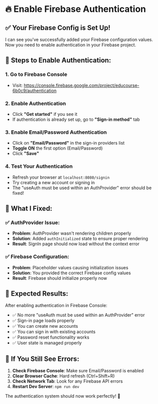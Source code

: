 # 🔥 Enable Firebase Authentication

## ✅ Your Firebase Config is Set Up!
I can see you've successfully added your Firebase configuration values. Now you need to enable authentication in your Firebase project.

## 🚀 Steps to Enable Authentication:

### 1. Go to Firebase Console
- Visit: https://console.firebase.google.com/project/educourse-6b0c9/authentication

### 2. Enable Authentication
- Click **"Get started"** if you see it
- If authentication is already set up, go to **"Sign-in method"** tab

### 3. Enable Email/Password Authentication
- Click on **"Email/Password"** in the sign-in providers list
- **Toggle ON** the first option (Email/Password)
- Click **"Save"**

### 4. Test Your Authentication
- Refresh your browser at `localhost:8080/signin`
- Try creating a new account or signing in
- The "useAuth must be used within an AuthProvider" error should be fixed!

## 🔧 What I Fixed:

### ✅ AuthProvider Issue:
- **Problem**: AuthProvider wasn't rendering children properly
- **Solution**: Added `authInitialized` state to ensure proper rendering
- **Result**: SignIn page should now load without the context error

### ✅ Firebase Configuration:
- **Problem**: Placeholder values causing initialization issues
- **Solution**: You provided the correct Firebase config values
- **Result**: Firebase should initialize properly now

## 🎯 Expected Results:

After enabling authentication in Firebase Console:
- ✅ No more "useAuth must be used within an AuthProvider" error
- ✅ Sign-in page loads properly
- ✅ You can create new accounts
- ✅ You can sign in with existing accounts
- ✅ Password reset functionality works
- ✅ User state is managed properly

## 🚨 If You Still See Errors:

1. **Check Firebase Console**: Make sure Email/Password is enabled
2. **Clear Browser Cache**: Hard refresh (Ctrl+Shift+R)
3. **Check Network Tab**: Look for any Firebase API errors
4. **Restart Dev Server**: `npm run dev`

The authentication system should now work perfectly! 🎉
